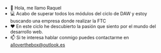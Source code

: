 - 👋 Hola, me llamo Raquel
- 💻 Acabo de superar todos los módulos del ciclo de DAW y estoy buscando una empresa donde realizar la FTC
- ❤️ En este ciclo he descubierto la pasión que siento por el mundo del desarrollo web.
- 📫 Si te interesa hablar conmigo puedes contactarme en alloverthebox@outlook.es



